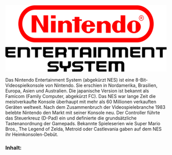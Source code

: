 <img src="https://raw.githubusercontent.com/EmuZONE/FamiCom/master/docs/logo.png">

Das Nintendo Entertainment System (abgekürzt NES) ist eine 8-Bit-Videospielkonsole von Nintendo. Sie erschien in Nordamerika, Brasilien, Europa, Asien und Australien. Die japanische Version ist bekannt als Famicom (Family Computer, abgekürzt FC). Das NES war lange Zeit die meistverkaufte Konsole überhaupt mit mehr als 60 Millionen verkauften Geräten weltweit. Nach dem Zusammenbruch der Videospielebranche 1983 belebte Nintendo den Markt mit seiner Konsole neu. Der Controller führte das Steuerkreuz (D-Pad) ein und definierte die grundsätzliche Tastenanordnung der Gamepads. Bekannte Spieleserien wie Super Mario Bros., The Legend of Zelda, Metroid oder Castlevania gaben auf dem NES ihr Heimkonsolen-Debüt. 


<h3>Inhalt:</h3>


